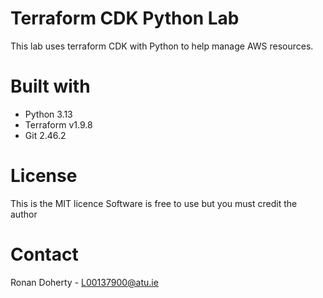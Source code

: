 # Terraform CDK Python Lab

This lab uses terraform CDK with Python to help manage AWS resources.

# Built with
* Python 3.13
* Terraform v1.9.8
* Git 2.46.2

# License
This is the MIT licence 
Software is free to use but you must credit the author

# Contact
Ronan Doherty - L00137900@atu.ie
